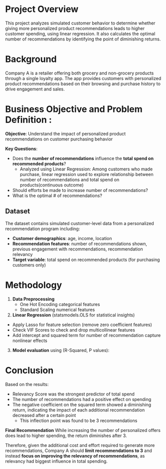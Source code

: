 # Project Overview
This project analyzes simulated customer behavior to determine whether giving more personalized product recommendations leads to higher customer spending, using linear regression. It also calculates the optimal number of recommendations by identifying the point of diminishing returns.

# Background 
Company A is a retailer offering both grocery and non-grocery products through a single loyalty app. The app provides customers with personalized product recommendations based on their browsing and purchase history to drive engagement and sales.

# Business Objective and Problem Definition :
**Objective**: Understand the impact of personalized product recommendations on customer purchasing behavior 

**Key Questions**:
- Does the **number of recommendations** influence the **total spend on recommended products**? 
  - Analyzed using Linear Regression: Among customers who made purchase, linear regression used to explore relationship between number of recommendations and total spend on products(continuous outcome)
- Should efforts be made to increase number of recommendations? 
- What is the optimal # of recommendations?

## Dataset
The dataset contains simulated customer-level data from a personalized recommendation program including:
- **Customer demographics**: age, income, location  
- **Recommendation features**: number of recommendations shown, previous engagement with recommendations, recommendation relevancy
- **Target variable**: total spend on recommended products (for purchasing customers only)

# Methodology 
1. **Data Preprocessing**
   - One Hot Encoding categorical features
   - Standard Scaling numerical features
2. **Linear Regression** (statsmodels.OLS for statistical insights) 
  - Apply Lasso for feature selection (remove zero coefficient features)
  - Check VIF Scores to check and drop multicollinear features
  - Add intercept and squared term for number of recommendation capture nonlinear effects 
3. **Model evaluation** using (R-Squared, P values):

# Conclusion 
Based on the results: 
- Relevancy Score was the strongest predictor of total spend
- The number of recommendations had a positive effect on spending
- The negative coefficient on the squared term showed a diminishing return, indicating the impact of each additional recommendation decreased after a certain point
  - This inflection point was found to be 3 recommendations

**Final Recommendation** 
While increasing the number of personalized offers does lead to higher spending, the return diminishes after 3. 

Therefore, given the additional cost and effort required to generate more recommendations, Company A should **limit recommendations to 3** and instead **focus on improving the relevancy of recommendations**, as relevancy had biggest influence in total spending.
